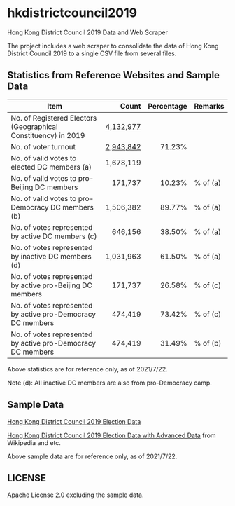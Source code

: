 # hkdistrictcouncil2019
Hong Kong District Council 2019 Data and Web Scraper

The project includes a web scraper to consolidate the data of Hong Kong District Council 2019 to a single CSV file from several files.

## Statistics from Reference Websites and Sample Data

|Item|Count|Percentage|Remarks|
|-|-:|-:|-|
|No. of Registered Electors (Geographical Constituency) in 2019|[4,132,977](https://www.voterregistration.gov.hk/eng/statistic20191.html)|||
|No. of voter turnout|[2,943,842](https://www.elections.gov.hk/dc2019/eng/turnout.html)|71.23%||
|No. of valid votes to elected DC members (a)|1,678,119|||
|No. of valid votes to pro-Beijing DC members|171,737|10.23%|% of (a)|
|No. of valid votes to pro-Democracy DC members (b)|1,506,382|89.77%|% of (a)|
|No. of votes represented by active DC members (c)|646,156|38.50%|% of (a)|
|No. of votes represented by inactive DC members (d)|1,031,963|61.50%|% of (a)|
|No. of votes represented by active pro-Beijing DC members|171,737|26.58%|% of (c)|
|No. of votes represented by active pro-Democracy DC members|474,419|73.42%|% of (c)|
|No. of votes represented by active pro-Democracy DC members|474,419|31.49%|% of (b)|

Above statistics are for reference only, as of 2021/7/22.

Note (d): All inactive DC members are also from pro-Democracy camp.

## Sample Data

[Hong Kong District Council 2019 Election Data](https://github.com/sammyfung/hkdistrictcouncil2019/blob/main/sample-data/hkdistrictcouncil2019-election-sorted.csv)

[Hong Kong District Council 2019 Election Data with Advanced Data](https://github.com/sammyfung/hkdistrictcouncil2019/blob/main/sample-data/hkdistrictcouncil2019-election-sorted-advance.csv) from Wikipedia and etc.

Above sample data are for reference only, as of 2021/7/22.

## LICENSE

Apache License 2.0 excluding the sample data.

